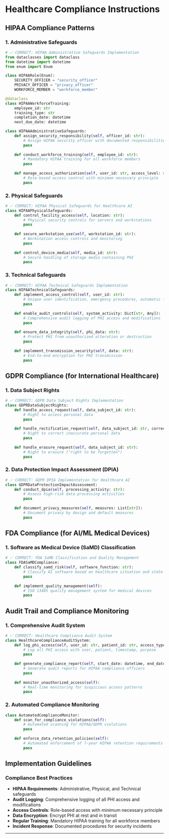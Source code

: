 # Healthcare Compliance Instructions

## HIPAA Compliance Patterns

### 1. Administrative Safeguards

```python
# ✅ CORRECT: HIPAA Administrative Safeguards Implementation
from dataclasses import dataclass
from datetime import datetime
from enum import Enum

class HIPAARole(Enum):
    SECURITY_OFFICER = "security_officer"
    PRIVACY_OFFICER = "privacy_officer"  
    WORKFORCE_MEMBER = "workforce_member"

@dataclass
class HIPAAWorkforceTraining:
    employee_id: str
    training_type: str
    completion_date: datetime
    next_due_date: datetime

class HIPAAAdministrativeSafeguards:
    def assign_security_responsibility(self, officer_id: str):
        # Assign HIPAA security officer with documented responsibilities
        pass
    
    def conduct_workforce_training(self, employee_id: str):
        # Mandatory HIPAA training for all workforce members
        pass
    
    def manage_access_authorization(self, user_id: str, access_level: str):
        # Role-based access control with minimum necessary principle
        pass
```

### 2. Physical Safeguards

```python
# ✅ CORRECT: HIPAA Physical Safeguards for Healthcare AI
class HIPAAPhysicalSafeguards:
    def control_facility_access(self, location: str):
        # Physical security controls for servers and workstations
        pass
    
    def secure_workstation_use(self, workstation_id: str):
        # Workstation access controls and monitoring
        pass
    
    def control_device_media(self, media_id: str):
        # Secure handling of storage media containing PHI
        pass
```

### 3. Technical Safeguards

```python
# ✅ CORRECT: HIPAA Technical Safeguards Implementation
class HIPAATechnicalSafeguards:
    def implement_access_control(self, user_id: str):
        # Unique user identification, emergency procedures, automatic logoff
        pass
    
    def enable_audit_controls(self, system_activity: Dict[str, Any]):
        # Comprehensive audit logging of PHI access and modifications
        pass
    
    def ensure_data_integrity(self, phi_data: str):
        # Protect PHI from unauthorized alteration or destruction
        pass
    
    def implement_transmission_security(self, data: str):
        # End-to-end encryption for PHI transmission
        pass
```

## GDPR Compliance (for International Healthcare)

### 1. Data Subject Rights

```python
# ✅ CORRECT: GDPR Data Subject Rights Implementation
class GDPRDataSubjectRights:
    def handle_access_request(self, data_subject_id: str):
        # Right to access personal data
        pass
    
    def handle_rectification_request(self, data_subject_id: str, corrections: Dict):
        # Right to correct inaccurate personal data
        pass
    
    def handle_erasure_request(self, data_subject_id: str):
        # Right to erasure ("right to be forgotten")
        pass
```

### 2. Data Protection Impact Assessment (DPIA)

```python
# ✅ CORRECT: GDPR DPIA Implementation for Healthcare AI
class GDPRDataProtectionImpactAssessment:
    def conduct_dpia(self, processing_activity: str):
        # Assess high-risk data processing activities
        pass
    
    def document_privacy_measures(self, measures: List[str]):
        # Document privacy by design and default measures
        pass
```

## FDA Compliance (for AI/ML Medical Devices)

### 1. Software as Medical Device (SaMD) Classification

```python
# ✅ CORRECT: FDA SaMD Classification and Quality Management
class FDASaMDCompliance:
    def classify_samd_risk(self, software_function: str):
        # Classify AI software based on healthcare situation and state
        pass
    
    def implement_quality_management(self):
        # ISO 13485 quality management system for medical devices
        pass
```

## Audit Trail and Compliance Monitoring

### 1. Comprehensive Audit System

```python
# ✅ CORRECT: Healthcare Compliance Audit System
class HealthcareComplianceAuditSystem:
    def log_phi_access(self, user_id: str, patient_id: str, access_type: str):
        # Log all PHI access with user, patient, timestamp, purpose
        pass
    
    def generate_compliance_report(self, start_date: datetime, end_date: datetime):
        # Generate audit reports for HIPAA compliance officers
        pass
    
    def monitor_unauthorized_access(self):
        # Real-time monitoring for suspicious access patterns
        pass
```

### 2. Automated Compliance Monitoring

```python
class AutomatedComplianceMonitor:
    def scan_for_compliance_violations(self):
        # Automated scanning for HIPAA/GDPR violations
        pass
    
    def enforce_data_retention_policies(self):
        # Automated enforcement of 7-year HIPAA retention requirements
        pass
```

## Implementation Guidelines

### Compliance Best Practices

- **HIPAA Requirements**: Administrative, Physical, and Technical safeguards
- **Audit Logging**: Comprehensive logging of all PHI access and modifications
- **Access Controls**: Role-based access with minimum necessary principle
- **Data Encryption**: Encrypt PHI at rest and in transit
- **Regular Training**: Mandatory HIPAA training for all workforce members
- **Incident Response**: Documented procedures for security incidents

---
